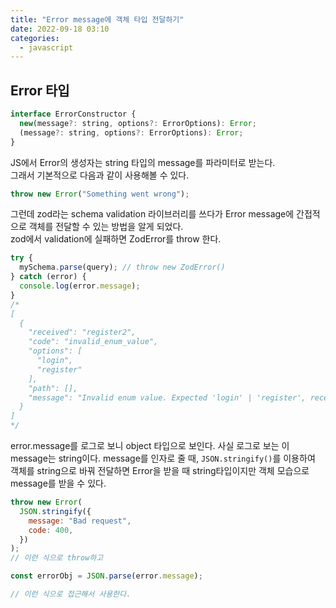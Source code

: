 ```yaml
---
title: "Error message에 객체 타입 전달하기"
date: 2022-09-18 03:10
categories:
  - javascript
---
```


## Error 타입

```js
interface ErrorConstructor {
  new(message?: string, options?: ErrorOptions): Error;
  (message?: string, options?: ErrorOptions): Error;
}
```

JS에서 Error의 생성자는 string 타입의 message를 파라미터로 받는다.  
그래서 기본적으로 다음과 같이 사용해볼 수 있다.

```js
throw new Error("Something went wrong");
```

그런데 zod라는 schema validation 라이브러리를 쓰다가 Error message에 간접적으로 객체를 전달할 수 있는 방법을 알게 되었다.  
zod에서 validation에 실패하면 ZodError를 throw 한다.

```js
try {
  mySchema.parse(query); // throw new ZodError()
} catch (error) {
  console.log(error.message);
}
/*
[
  {
    "received": "register2",
    "code": "invalid_enum_value",
    "options": [
      "login",
      "register"
    ],
    "path": [],
    "message": "Invalid enum value. Expected 'login' | 'register', received 'register2'"
  }
]
*/
```

error.message를 로그로 보니 object 타입으로 보인다. 사실 로그로 보는 이 message는 string이다. message를 인자로 줄 때, `JSON.stringify()`를 이용하여 객체를 string으로 바꿔 전달하면 Error을 받을 때 string타입이지만 객체 모습으로 message를 받을 수 있다.

```js
throw new Error(
  JSON.stringify({
    message: "Bad request",
    code: 400,
  })
);
// 이런 식으로 throw하고

const errorObj = JSON.parse(error.message);

// 이런 식으로 접근해서 사용한다.
```

